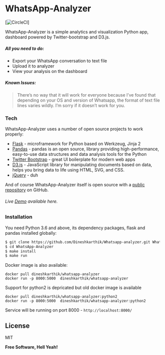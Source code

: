 # WhatsApp-Analyzer

[![CircleCI](https://circleci.com/gh/Dineshkarthik/Whatsapp-analyzer.svg?style=svg&circle-token=c02cdb0e0021bb805b7810c30601d31fbc4de81d)]

WhatsApp-Analyzer is a simple analytics and visualization Python app, dashboard powered by Twitter-bootstrap and D3.js.

##### All you need to do:
  - Export your WhatsApp conversation to text file
  - Upload it to analyzer
  - View your analysis on the dashboard

##### Known Issues:

> There’s no way that it will work for everyone because I’ve found that depending on your OS and version of Whatsapp, the format of text file lines varies wildly. I’m sorry if it doesn’t work for you.


### Tech

WhatsApp-Analyzer uses a number of open source projects to work properly:

* [Flask] - microframework for Python based on Werkzeug, Jinja 2
* [Pandas] - pandas is an open source, library providing high-performance, easy-to-use data structures and data analysis tools for the Python
* [Twitter Bootstrap] - great UI boilerplate for modern web apps
* [D3.js] - JavaScript library for manipulating documents based on data, helps you bring data to life using HTML, SVG, and CSS.
* [jQuery] - duh

And of course WhatsApp-Analyzer itself is open source with a [public repository][WhatsApp-Analyzer] on GitHub.

###### Live [Demo] available here.
### Installation

You need Python 3.6 and above, its dependency packages, flask and pandas installed globally:

```sh
$ git clone https://github.com/Dineshkarthik/Whatsapp-analyzer.git WhatsApp-Analyzer
$ cd WhatsApp-Analyzer
$ make install
$ make run
```

Docker image is also available:

    docker pull dineshkarthik/whatsapp-analyzer
    docker run -p 8000:5000  dineshkarthik/whatsapp-analyzer

Support for python2 is depricated but old docker image is available

    docker pull dineshkarthik/whatsapp-analyzer:python2
    docker run -p 8000:5000  dineshkarthik/whatsapp-analyzer:python2

Service will be running on port 8000 - `http://localhost:8000/`

License
----

MIT


**Free Software, Hell Yeah!**



   [D3.js]: <https://d3js.org/>
   [Flask]: <http://flask.pocoo.org/>
   [Pandas]: <http://pandas.pydata.org/>
   [Twitter Bootstrap]: <http://twitter.github.com/bootstrap/>
   [jQuery]: <http://jquery.com>
   [WhatsApp-Analyzer]: <https://github.com/Dineshkarthik/Whatsapp-analyzer>
   [Demo]: <http://whatsapp-analyzer.herokuapp.com/>
